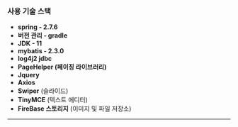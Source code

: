 ### 사용 기술 스택
- **spring - 2.7.6**
- **버전 관리 - gradle**
- **JDK - 11**
- **mybatis - 2.3.0**
- **log4j2 jdbc**
- **PageHelper (페이징 라이브러리)**
- **Jquery**
- **Axios**
- **Swiper** (슬라이드)
- **TinyMCE** (텍스트 에디터)
- **FireBase 스토리지** (이미지 및 파일 저장소)

---
